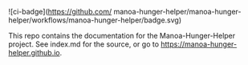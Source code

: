 ![ci-badge](https://github.com/ manoa-hunger-helper/manoa-hunger-helper/workflows/manoa-hunger-helper/badge.svg)

This repo contains the documentation for the Manoa-Hunger-Helper project.
See index.md for the source, or go to https://manoa-hunger-helper.github.io.
